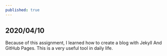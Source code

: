 ```yaml
---
published: true
---
```

## 2020/04/10

   Because of this assignment, I learned how to create a blog with Jekyll And GitHub Pages. This      is a very useful tool in daily life. 
   
  
